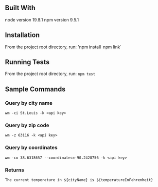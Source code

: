 ## Built With

node version 19.8.1
npm version 9.5.1

## Installation

From the project root directory, run:
'npm install`
`npm link`

## Running Tests

From the project root directory, run:
`npm test`

## Sample Commands

### Query by city name
`wm -ci St.Louis -k <api key>`

### Query by zip code
`wm -z 63116 -k <api key>`

### Query by coordinates
`wm -co 38.6318657 --coordinates=-90.2428756 -k <api key>`

### Returns
`The current temperature in ${cityName} is ${temperatureInFahrenheit}`
